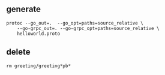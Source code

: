 ## generate
```
protoc --go_out=.  --go_opt=paths=source_relative \
    --go-grpc_out=. --go-grpc_opt=paths=source_relative \
    helloworld.proto
```

## delete
```
rm greeting/greeting*pb*
```